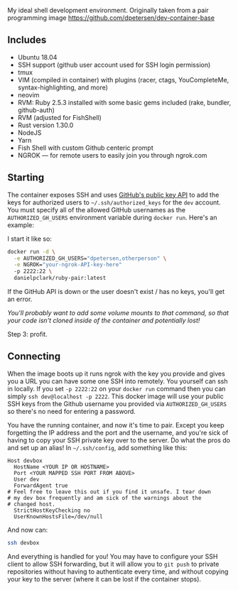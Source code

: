 My ideal shell development environment. Originally taken from a pair programming image https://github.com/dpetersen/dev-container-base

## Includes
* Ubuntu 18.04
* SSH support (github user account used for SSH login permission)
* tmux
* VIM (compiled in container) with plugins (racer, ctags, YouCompleteMe, syntax-highlighting, and more)
* neovim
* RVM: Ruby 2.5.3 installed with some basic gems included (rake, bundler, github-auth)
* RVM (adjusted for FishShell)
* Rust version 1.30.0
* NodeJS
* Yarn
* Fish Shell with custom Github centeric prompt
* NGROK — for remote users to easily join you through ngrok.com

## Starting

The container exposes SSH and uses [GitHub's public key API](https://developer.github.com/v3/users/keys/) to add the keys for authorized users to `~/.ssh/authorized_keys` for the `dev` account. You must specify all of the allowed GitHub usernames as the `AUTHORIZED_GH_USERS` environment variable during `docker run`. Here's an example:

I start it like so:
```bash
docker run -d \
  -e AUTHORIZED_GH_USERS="dpetersen,otherperson" \
  -e NGROK="your-ngrok-API-key-here"
  -p 2222:22 \
  danielpclark/ruby-pair:latest
```

If the GitHub API is down or the user doesn't exist / has no keys, you'll get an error.

*You'll probably want to add some volume mounts to that command, so that your code isn't cloned inside of the container and potentially lost!*

Step 3: profit.

## Connecting

When the image boots up it runs ngrok with the key you provide and gives you a URL you can have some one SSH into remotely.
You yourself can ssh in locally.  If you set `-p 2222:22` on your `docker run` command then you can simply `ssh dev@localhost -p 2222`.
This docker image will use your public SSH keys from the Github username you provided via `AUTHORIZED_GH_USERS` so there's no need for entering a password.

You have the running container, and now it's time to pair. Except you keep forgetting the IP address and the port and the username, and you're sick of having to copy your SSH private key over to the server. Do what the pros do and set up an alias! In `~/.ssh/config`, add something like this:

```
Host devbox
  HostName <YOUR IP OR HOSTNAME>
  Port <YOUR MAPPED SSH PORT FROM ABOVE>
  User dev
  ForwardAgent true
# Feel free to leave this out if you find it unsafe. I tear down
# my dev box frequently and am sick of the warnings about the 
# changed host.
  StrictHostKeyChecking no
  UserKnownHostsFile=/dev/null
```

And now can:

```bash
ssh devbox
```

And everything is handled for you! You may have to configure your SSH client to allow SSH forwarding, but it will allow you to `git push` to private repositories without having to authenticate every time, and without copying your key to the server (where it can be lost if the container stops).


